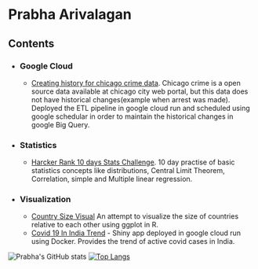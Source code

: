 # Prabha Arivalagan

## Contents

* ### Google Cloud
  * [Creating history for chicago crime data](https://github.com/prabha-git/chicago_crime/). Chicago crime is a open source data available at chicago city web portal, but this data does not have historical changes(example when arrest was made). Deployed the ETL pipeline in google cloud run and scheduled using google schedular in order to maintain the historical changes in google Big Query.

* ### Statistics
  * [Harcker Rank 10 days Stats Challenge](https://github.com/prabha-git/hackerrank_10daysofstats). 10 day practise of basic statistics concepts like distributions, Central Limit Theorem, Correlation, simple and Multiple linear regression.

* ### Visualization
  * [Country Size Visual](https://github.com/prabha-git/visualization/blob/main/Country-Size.md) An attempt to visualize the size of countries relative to each other using ggplot in R.
  * [Covid 19 In India Trend](https://covid19-india-5aqq6n7qkq-uc.a.run.app) - Shiny app deployed in google cloud run using Docker. Provides the trend of active covid cases in India.

![Prabha's GitHub stats](https://github-readme-stats.vercel.app/api?username=prabha-git&show_icons=true&theme=radical)
[![Top Langs](https://github-readme-stats.vercel.app/api/top-langs/?username=prabha-git&layout=compact)](https://github.com/prabha-git/github-readme-stats)




<!--
**prabha-git/prabha-git** is a ✨ _special_ ✨ repository because its `README.md` (this file) appears on your GitHub profile.

Here are some ideas to get you started:

- 🔭 I’m currently working on ...
- 🌱 I’m currently learning ...
- 👯 I’m looking to collaborate on ...
- 🤔 I’m looking for help with ...
- 💬 Ask me about ...
- 📫 How to reach me: ...
- 😄 Pronouns: ...
- ⚡ Fun fact: ...
-->
